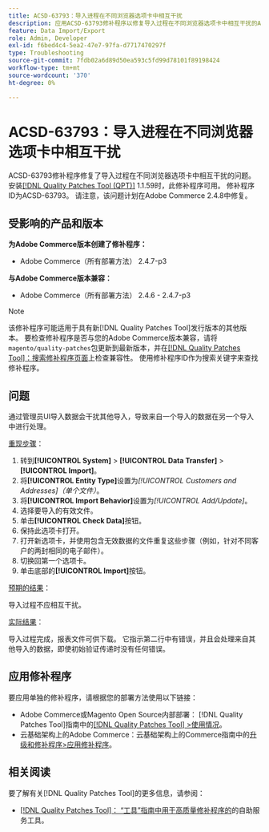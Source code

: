 ```yaml
---
title: ACSD-63793：导入进程在不同浏览器选项卡中相互干扰
description: 应用ACSD-63793修补程序以修复导入过程在不同浏览器选项卡中相互干扰的Adobe Commerce问题。
feature: Data Import/Export
role: Admin, Developer
exl-id: f6bed4c4-5ea2-47e7-97fa-d7717470297f
type: Troubleshooting
source-git-commit: 7fdb02a6d89d50ea593c5fd99d78101f89198424
workflow-type: tm+mt
source-wordcount: '370'
ht-degree: 0%

---
```


# ACSD-63793：导入进程在不同浏览器选项卡中相互干扰

ACSD-63793修补程序修复了导入过程在不同浏览器选项卡中相互干扰的问题。 安装[[!DNL Quality Patches Tool (QPT)]](/help/tools/quality-patches-tool/quality-patches-tool-to-self-serve-quality-patches.md) 1.1.59时，此修补程序可用。 修补程序ID为ACSD-63793。 请注意，该问题计划在Adobe Commerce 2.4.8中修复。

## 受影响的产品和版本

**为Adobe Commerce版本创建了修补程序：**

* Adobe Commerce（所有部署方法） 2.4.7-p3

**与Adobe Commerce版本兼容：**

* Adobe Commerce（所有部署方法） 2.4.6 - 2.4.7-p3

>[!NOTE]
>
>该修补程序可能适用于具有新[!DNL Quality Patches Tool]发行版本的其他版本。 要检查修补程序是否与您的Adobe Commerce版本兼容，请将`magento/quality-patches`包更新到最新版本，并在[[!DNL Quality Patches Tool]：搜索修补程序页面](https://experienceleague.adobe.com/tools/commerce-quality-patches/index.html?lang=zh-Hans)上检查兼容性。 使用修补程序ID作为搜索关键字来查找修补程序。

## 问题

通过管理员UI导入数据会干扰其他导入，导致来自一个导入的数据在另一个导入中进行处理。

<u>重现步骤</u>：

1. 转到&#x200B;**[!UICONTROL System]** > **[!UICONTROL Data Transfer]** > **[!UICONTROL Import]**。
1. 将&#x200B;**[!UICONTROL Entity Type]**&#x200B;设置为&#x200B;*[!UICONTROL Customers and Addresses]（单个文件）*。
1. 将&#x200B;**[!UICONTROL Import Behavior]**&#x200B;设置为&#x200B;*[!UICONTROL Add/Update]*。
1. 选择要导入的有效文件。
1. 单击&#x200B;**[!UICONTROL Check Data]**&#x200B;按钮。
1. 保持此选项卡打开。
1. 打开新选项卡，并使用包含无效数据的文件重复这些步骤（例如，针对不同客户的两封相同的电子邮件）。
1. 切换回第一个选项卡。
1. 单击底部的&#x200B;**[!UICONTROL Import]**&#x200B;按钮。

<u>预期的结果</u>：

导入过程不应相互干扰。

<u>实际结果</u>：

导入过程完成，报表文件可供下载。 它指示第二行中有错误，并且会处理来自其他导入的数据，即使初始验证传递时没有任何错误。

## 应用修补程序

要应用单独的修补程序，请根据您的部署方法使用以下链接：

* Adobe Commerce或Magento Open Source内部部署： [!DNL Quality Patches Tool]指南中的[[!DNL Quality Patches Tool] >使用情况](/help/tools/quality-patches-tool/usage.md)。
* 云基础架构上的Adobe Commerce：云基础架构上的Commerce指南中的[升级和修补程序>应用修补程序](https://experienceleague.adobe.com/docs/commerce-cloud-service/user-guide/develop/upgrade/apply-patches.html?lang=zh-Hans)。

## 相关阅读

要了解有关[!DNL Quality Patches Tool]的更多信息，请参阅：

* [[!DNL Quality Patches Tool]： “工具”指南中用于高质量修补程序的](/help/tools/quality-patches-tool/quality-patches-tool-to-self-serve-quality-patches.md)的自助服务工具。
